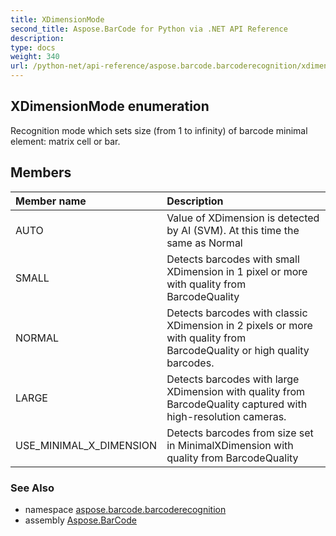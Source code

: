 ```yaml
---
title: XDimensionMode
second_title: Aspose.BarCode for Python via .NET API Reference
description: 
type: docs
weight: 340
url: /python-net/api-reference/aspose.barcode.barcoderecognition/xdimensionmode/
---
```


## XDimensionMode enumeration

Recognition mode which sets size (from 1 to infinity) of barcode minimal element: matrix cell or bar.

## Members
| Member name | Description |
| :- | :- |
|AUTO|Value of XDimension is detected by AI (SVM). At this time the same as Normal|
|SMALL|Detects barcodes with small XDimension in 1 pixel or more with quality from BarcodeQuality|
|NORMAL|Detects barcodes with classic XDimension in 2 pixels or more with quality from BarcodeQuality or high quality barcodes.|
|LARGE|Detects barcodes with large XDimension with quality from BarcodeQuality captured with high-resolution cameras.|
|USE_MINIMAL_X_DIMENSION|Detects barcodes from size set in MinimalXDimension with quality from BarcodeQuality|

### See Also

* namespace [aspose.barcode.barcoderecognition](/barcode/python-net/api-reference/aspose.barcode.barcoderecognition/)
* assembly [Aspose.BarCode](/barcode/python-net/api-reference/)

